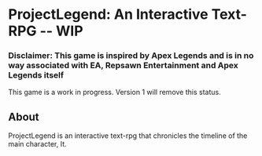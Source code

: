 # ProjectLegend: An Interactive Text-RPG -- WIP
### Disclaimer: This game is inspired by Apex Legends and is in no way associated with EA, Repsawn Entertainment and Apex Legends itself
This game is a work in progress. Version 1 will remove this status.


## About
  ProjectLegend is an interactive text-rpg that chronicles the timeline of the main character, It. 
